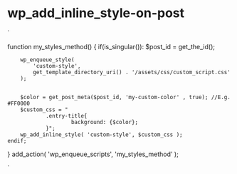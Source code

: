 # wp_add_inline_style-on-post

`

function my_styles_method() {
    if(is_singular()):
        $post_id = get_the_id();

        wp_enqueue_style(
            'custom-style',
            get_template_directory_uri() . '/assets/css/custom_script.css'
        );


        $color = get_post_meta($post_id, 'my-custom-color' , true); //E.g. #FF0000
        $custom_css = "
                .entry-title{
                        background: {$color};
                }";
        wp_add_inline_style( 'custom-style', $custom_css );
    endif;

}
add_action( 'wp_enqueue_scripts', 'my_styles_method' );

`
